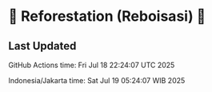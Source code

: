
# 🌳 Reforestation (Reboisasi) 🌲

## Last Updated

GitHub Actions time: Fri Jul 18 22:24:07 UTC 2025

Indonesia/Jakarta time: Sat Jul 19 05:24:07 WIB 2025
